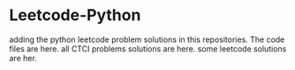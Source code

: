 # Leetcode-Python
adding the python leetcode problem solutions in this repositories. 
The code files are here.
all CTCI problems solutions are here.
some leetcode solutions are her.



















































































































































































































































































































































































































































































































































































